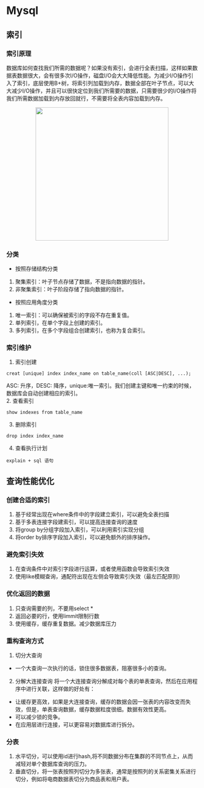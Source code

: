 # Mysql
## 索引
### 索引原理
数据库如何查找我们所需的数据呢？如果没有索引，会进行全表扫描，这样如果数据表数据很大，会有很多次I/O操作，磁盘I/O会大大降低性能。为减少I/O操作引入了索引，底层使用B+树，将索引列加载到内存，数据全部在叶子节点，可以大大减少I/O操作，并且可以很快定位到我们所需要的数据，只需要很少的I/O操作将我们所需数据加载到内存放回就行，不需要将全表内容加载到内存。  
<div align="center">
<img src=https://user-images.githubusercontent.com/34670345/175211944-c773dcc9-cb24-426c-99e7-482cec78e3cf.jpg height=350px />
</div>

### 分类
* 按照存储结构分类
1. 聚集索引：叶子节点存储了数据，不是指向数据的指针。
2. 非聚集索引：叶子阶段存储了指向数据的指针。
* 按照应用角度分类
1. 唯一索引：可以确保被索引的字段不存在重复值。
2. 单列索引，在单个字段上创建的索引。
3. 多列索引，在多个字段组合创建索引，也称为复合索引。

### 索引维护
1. 索引创建
```text
creat [unique] index index_name on table_name(coll [ASC|DESC], ...);
```
ASC: 升序，DESC: 降序，unique:唯一索引。我们创建主键和唯一约束的时候，数据库会自动创建相应的索引。  
2. 查看索引
```text
show indexes from table_name
```
3. 删除索引
```
drop index index_name
```
4. 查看执行计划
```
explain + sql 语句
```
## 查询性能优化
### 创建合适的索引
1. 基于经常出现在where条件中的字段建立索引，可以避免全表扫描
2. 基于多表连接字段建索引，可以提高连接查询的速度
3. 将group by分组字段加入索引，可以利用索引实现分组
4. 将order by排序字段加入索引，可以避免额外的排序操作。
### 避免索引失效
1. 在查询条件中对索引字段进行运算，或者使用函数会导致索引失效
2. 使用like模糊查询，通配符出现在左侧会导致索引失效（最左匹配原则）
### 优化返回的数据
1. 只查询需要的列，不要用select *
2. 返回必要的行，使用limmit限制行数
3. 使用缓存，缓存重复数据。减少数据库压力
### 重构查询方式
1. 切分大查询
* 一个大查询一次执行的话，锁住很多数据表，阻塞很多小的查询。
2. 分解大连接查询
将一个大连接查询分解成对每个表的单表查询，然后在应用程序中进行关联，这样做的好处有：
* 让缓存更高效，如果是大连接查询，缓存的数据会因一张表的内容改变而失效，但是，单表查询数据，缓存数据粒度很细。数据有效性更高。
* 可以减少锁的竞争。
* 在应用层进行连接，可以更容易对数据库进行拆分。

### 分表
1. 水平切分，可以使用id进行hash,将不同数据分布在集群的不同节点上，从而减轻对单个数据库查询的压力。
2. 垂直切分，将一张表按照列切分为多张表，通常是按照列的关系密集关系进行切分，例如将电商数据表切分为商品表和用户表。
